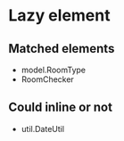 # Lazy element

## Matched elements
- model.RoomType
- RoomChecker

## Could inline or not
- util.DateUtil